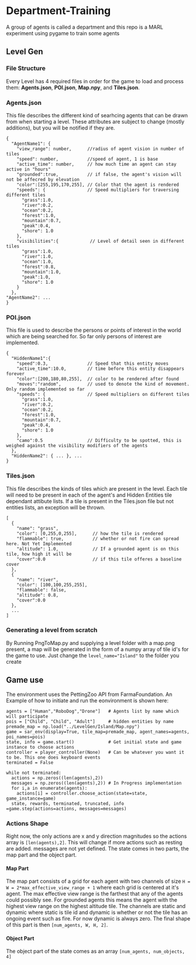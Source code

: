# Department-Training
A group of agents is called a department and this repo is a MARL experiment using pygame to train some agents

## Level Gen
### File Structure

Every Level has 4 required files in order for the game to load and process them: **Agents.json**, **POI.json**, **Map.npy**, and **Tiles.json**.

### Agents.json
This file describes the different kind of searhcing agents that can be drawn from when starting a level. These attributes are subject to change (mostly additions), but you will be notified if they are.
```
{
  "AgentName1": {
    "view_range": number,      //radius of agent vision in number of tiles
    "speed": number,           //speed of agent, 1 is base
    "active_time": number,     // how much time an agent can stay active in "hours" 
    "grounded":true,           // if false, the agent's vision will not be affecred by elevation
    "color":[255,195,170,255], // Color that the agent is rendered
    "speeds": {                // Speed multipliers for traversing different tiles
      "grass":1.0,
      "river":0.2,
      "ocean":0.2,
      "forest":1.0,
      "mountain":0.7,
      "peak":0.4,
      "shore": 1.0
    },
    "visibilities":{            // Level of detail seen in different tiles
      "grass":1.0,
      "river":1.0,
      "ocean":1.0,
      "forest":0.8,
      "mountain":1.0,
      "peak":1.0,
      "shore": 1.0
    }
  },
"AgentName2": ...
}
```

### POI.json
This file is used to describe the persons or points of interest in the world which are being searched for. So far only persons of interest are implemented.

```
{
  "HiddenName1":{   
    "speed":0.3,               // Speed that this entity moves
    "active_time":10.0,        // time before this entity disappears forever
    "color":[200,180,80,255],  // color to be rendered after found
    "moves":"random",          // used to denote the kind of movement. Only random implemented so far
    "speeds": {                // Speed multipliers on different tiles
      "grass":1.0,
      "river":0.2,
      "ocean":0.2,
      "forest":1.0,
      "mountain":0.7,
      "peak":0.4,
      "shore": 1.0
    },
    "camo":0.5                 // Difficulty to be spotted, this is weighed against the visibility modifiers of the agents
  },
  "HiddenName2": { ... }, ...
}
```

### Tiles.json
This file describes the kinds of tiles which are present in the level. Each tile will need to be present in each of the agent's and Hidden Entities tile dependant attibute lists. If a tile is present in the Tiles.json file but not entities lists, an exception will be thrown. 

```
[
  {
    "name": "grass",
    "color": [0,255,0,255],      // how the tile is rendered
    "flammable": true,           // whether or not fire can spread here. Not Yet Implemented
    "altitude": 1.0,             // If a grounded agent is on this tile, how high it will be
    "cover":0.0                  // if this tile offeres a baseline cover
  },
  {
    "name": "river",
    "color": [100,100,255,255],
    "flammable": false,
    "altitude": 0.8,
    "cover":0.0
  },
  ...
]
```

### Generating a level from scratch
By Running PngToMap.py and supplying a level folder with a map.png present, a map will be generated in the form of a numpy array of tile id's for the game to use.
Just change the `level_name="Island"` to the folder you create

## Game use

The environment uses the PettingZoo API from FarmaFoundation. An Example of how to initiate and run the eonvironment is shown here:

```
agents = ["Human","RoboDog","Drone"]   # Agents list by name which will participate
pois = ["Child", "Child", "Adult"]     # hidden entities by name
premade_map = np.load("../LevelGen/Island/Map.npy")
game = sar_env(display=True, tile_map=premade_map, agent_names=agents, poi_names=pois)
state, info = game.start()             # Get initial state and game instance to choose actions
controller = player_controller(None)   # Can be whatever you want it to be. This one does keyboard events
terminated = False

while not terminated:
  actions = np.zeros((len(agents),2))
  messages = np.zeros((len(agents),2)) # In Progress implementation
  for i,a in enumerate(agents):
    actions[i] = controller.choose_action(state=state, game_instance=game)
  state, rewards, terminated, truncated, info =game.step(actions=actions, messages=messages)
```

### Actions Shape
Right now, the only actions are x and y direction magnitudes so the actions array is `[len(agents),2]`. This will change if more actions such as resting are added. messages are not yet defined. The state comes in two parts, the map part and the object part. 

#### Map Part
The map part consists of a grid for each agent with two channels of size `H = W = 2*max_effective_view_range + 1` where each grid is centered at it's agent. The max effective view range is the farthest that any of the agents could possibly see. For grounded agents this means the agent with the highest view range on the highest altitude tile. The channels are static and dynamic where static is tile id and dynamic is whether or not the tile has an ongoing event such as fire. For now dynamic is always zero. The final shape of this part is then `[num_agents, W, H, 2]`. 

#### Object Part
The object part of the state comes as an array `[num_agents, num_objects, 4]` 
